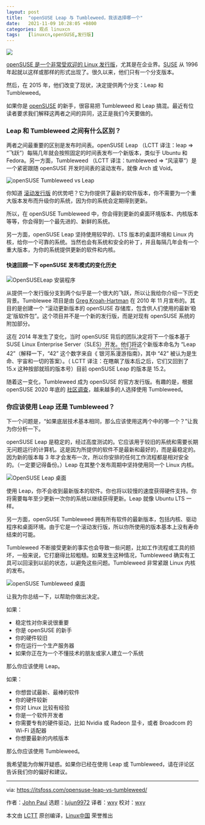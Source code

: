 ```yaml
---
layout: post
title:	"openSUSE Leap 与 Tumbleweed，我该选择哪一个"
date:	2021-11-09 10:28:05 +0800 
categories:	观点 linuxcn 
tags:	[linuxcn,openSUSE,发行版]
---
```



![](/Asserts/Images//attachment/album/202111/09/102806oc65ntea3ner8q55.png)


[openSUSE 是一个非常受欢迎的 Linux 发行版](https://itsfoss.com/why-use-opensuse/)，尤其是在企业界。[SUSE](https://en.wikipedia.org/wiki/SUSE_Linux) 从 1996 年起就以这样或那样的形式出现了。很久以来，他们只有一个分支版本。


然后，在 2015 年，他们改变了现状，决定提供两个分支：Leap 和 Tumbleweed。


如果你是 [openSUSE](https://www.opensuse.org/) 的新手，很容易把 Tumbleweed 和 Leap 搞混。最近有位读者要求我们解释这两者之间的异同，这正是我们今天要做的。


### Leap 和 Tumbleweed 之间有什么区别？


两者之间最重要的区别是发布时间表。openSUSE Leap （LCTT 译注：leap => “飞跃”）每隔几年就会按照固定的时间表发布一个新版本，类似于 Ubuntu 和 Fedora。另一方面，Tumbleweed （LCTT 译注：tumbleweed => “风滚草”）是一个紧密跟随 openSUSE 开发时间表的滚动发布，就像 Arch 或 Void。


![openSUSE Tumbleweed vs Leap](/Asserts/Images//attachment/album/202111/09/102806i8huubpu59e3k1kh.jpg)


你知道 [滚动发行版](https://itsfoss.com/rolling-release/) 的优势吧？它为你提供了最新的软件版本，你不需要为一个重大版本发布而升级你的系统，因为你的系统会定期得到更新。


所以，在 openSUSE Tumbleweed 中，你会得到更新的桌面环境版本、内核版本等等，你会得到一个最先进的、新鲜的系统。


另一方面，openSUSE Leap 坚持使用较早的、LTS 版本的桌面环境和 Linux 内核，给你一个可靠的系统。当然也会有系统和安全的补丁，并且每隔几年会有一个重大版本，为你的系统提供更新的软件和内核。


#### 快速回顾一下 openSUSE 发布模式的变化历史


![OpenSUSELeap 安装程序](/Asserts/Images//attachment/album/202111/09/102806gjvv3azv5isaa1fv.png)


从提供一个发行版分支到两个似乎是一个很大的飞跃，所以让我给你介绍一下历史背景。Tumblewee 项目是由 [Greg Kroah-Hartman](https://en.wikipedia.org/wiki/Greg_Kroah-Hartman) 在 2010 年 11 月宣布的。其目的是创建一个 “滚动更新版本的 openSUSE 存储库，包含供人们使用的最新‘稳定’版软件包”。这个项目并不是一个新的发行版，而是对现有 openSUSE 系统的附加部分。


这在 2014 年发生了变化，当时 openSUSE 背后的团队决定将下一个版本基于 SUSE Linux Enterprise Server（SLES）开发。他们将这个新版本命名为 “Leap 42”（解释一下，“42” 这个数字来自《<ruby> 银河系漫游指南 <rt>  Hitchhiker’s Guide to the Galaxy </rt></ruby>》，其中 “42” 被认为是生命、宇宙和一切的答案）。（ LCTT 译注：在瞎飙了版本后之后，它们又回到了 15.x 这种按部就班的版本号）目前 openSUSE Leap 的版本是 15.2。


随着这一变化，Tumbleweed 成为 openSUSE 的官方发行版。有趣的是，根据 openSUSE 2020 年底的 [社区调查](https://en.opensuse.org/End-of-year-surveys/2020/Data#Uses_Tumbleweed_as_Desktop_on_a_regular_basis)，越来越多的人选择使用 Tumbleweed。


### 你应该使用 Leap 还是 Tumbleweed？


下一个问题是，“如果底层技术基本相同，那么应该使用这两个中的哪一个？”让我为你分析一下。


openSUSE Leap 是稳定的，经过高度测试的。它应该用于较旧的系统和需要长期无问题运行的计算机。这是因为所提供的软件不是最新和最好的，而是最稳定的。因为新的版本每 3 年才会发布一次，所以你安排的任何工作流程都是相对安全的。（一定要记得备份。）Leap 在其整个发布周期中坚持使用同一个 Linux 内核。


![OpenSUSE Leap 桌面](/Asserts/Images//attachment/album/202111/09/102807uzbcaraa5gr15ocz.png)


使用 Leap，你不会收到最新版本的软件。你也将以较慢的速度获得硬件支持。你将需要每年至少更新一次你的系统以继续获得更新。Leap 就像 Ubuntu LTS 一样。


另一方面，openSUSE Tumbleweed 拥有所有软件的最新版本，包括内核、驱动程序和桌面环境。由于它是一个滚动发行版，所以你所使用的版本基本上没有寿命结束的可能。


Tumbleweed 不断接受更新的事实也会导致一些问题，比如工作流程或工具的损坏，一般来说，它打磨得比较粗糙。如果发生这种情况，Tumbleweed 确实有工具可以回滚到以前的状态，以避免这些问题。Tumbleweed 非常紧跟 Linux 内核的发布。


![openSUSE Tumbleweed 桌面](/Asserts/Images//attachment/album/202111/09/102808zy600rbjii1b00b7.png)


让我为你总结一下，以帮助你做出决定。


如果：


* 稳定性对你来说很重要
* 你是 openSUSE 的新手
* 你的硬件较旧
* 你在运行一个生产服务器
* 如果你正在为一个不懂技术的朋友或家人建立一个系统


那么你应该使用 Leap。


如果：


* 你想尝试最新、最棒的软件
* 你的硬件较新
* 你对 Linux 比较有经验
* 你是一个软件开发者
* 你需要专有的硬件驱动，比如 Nvidia 或 Radeon 显卡，或者 Broadcom 的 Wi-Fi 适配器
* 你想要最新的内核版本


那么你应该使用 Tumbleweed。


我希望能为你解开疑惑。如果你已经在使用 Leap 或 Tumbleweed，请在评论区告诉我们你的偏好和建议。




---


via: <https://itsfoss.com/opensuse-leap-vs-tumbleweed/>


作者：[John Paul](https://itsfoss.com/author/john/) 选题：[lujun9972](https://github.com/lujun9972) 译者：[wxy](https://github.com/wxy) 校对：[wxy](https://github.com/wxy)


本文由 [LCTT](https://github.com/LCTT/TranslateProject) 原创编译，[Linux中国](https://linux.cn/) 荣誉推出
